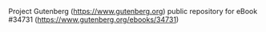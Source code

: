 Project Gutenberg (https://www.gutenberg.org) public repository for eBook #34731 (https://www.gutenberg.org/ebooks/34731)
